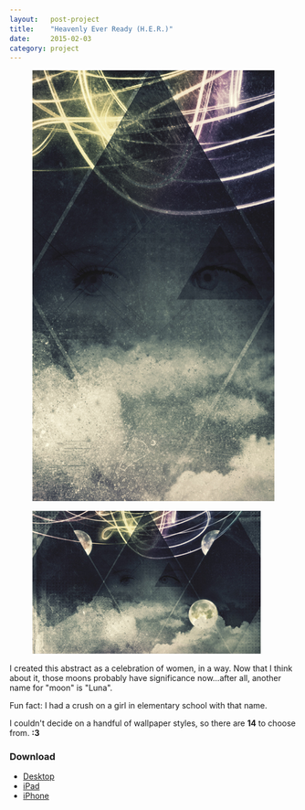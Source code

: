 ```yaml
---
layout:   post-project
title:    "Heavenly Ever Ready (H.E.R.)"
date:     2015-02-03
category: project
---
```


<div class="l-wrap">
  <figure class="project__iphone">
    <img src="/images/freebies/heavenly-ever-ready/iphone-01.jpg"/>
  </figure>

  <figure class="project__macbook">
    <img src="/images/freebies/heavenly-ever-ready/desktop-01.jpg"/>
  </figure>
</div>

I created this abstract as a celebration of women, in a way. Now that I think about it, those moons probably have significance now...after all, another name for "moon" is "Luna".

Fun fact: I had a crush on a girl in elementary school with that name.

I couldn't decide on a handful of wallpaper styles, so there are **14** to choose from. **:3**

### Download

* [Desktop](https://s3-us-west-2.amazonaws.com/ideasnevercease/dsgn/downloads/desktop/dsgn-heavenly-ever-ready.zip)
* [iPad](https://s3-us-west-2.amazonaws.com/ideasnevercease/dsgn/downloads/ipad/dsgn-heavenly-ever-ready.zip)
* [iPhone](https://s3-us-west-2.amazonaws.com/ideasnevercease/dsgn/downloads/iphone/dsgn-heavenly-ever-ready.zip)